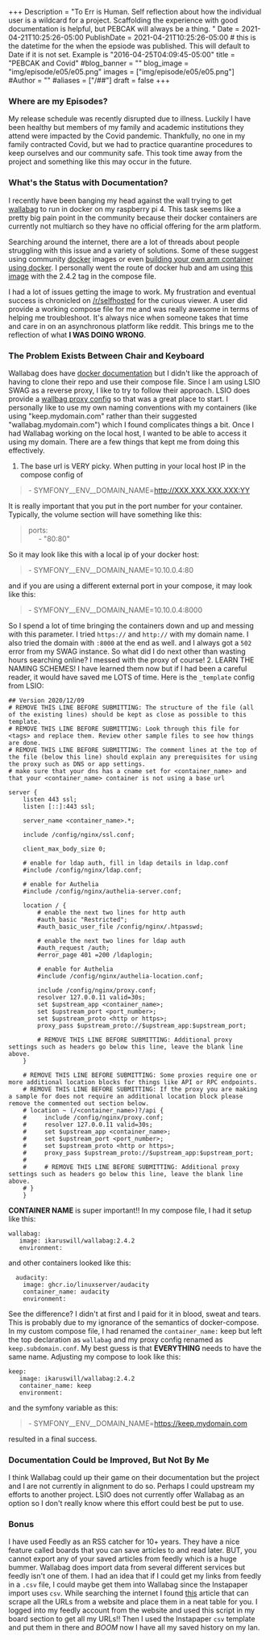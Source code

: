 +++
Description = "To Err is Human. Self reflection about how the individual user is a wildcard for a project. Scaffolding the experience with good documentation is helpful, but PEBCAK will always be a thing. "
Date = 2021-04-21T10:25:26-05:00
PublishDate = 2021-04-21T10:25:26-05:00 # this is the datetime for the when the epsiode was published. This will default to Date if it is not set. Example is "2016-04-25T04:09:45-05:00"
title = "PEBCAK and Covid"
#blog_banner = ""
blog_image = "img/episode/e05/e05.png"
images = ["img/episode/e05/e05.png"]
#Author = ""
#aliases = ["/##"]
draft = false
+++
### Where are my Episodes?
My release schedule was recently disrupted due to illness. Luckily I have been healthy but members of my family and academic institutions they attend were impacted by the Covid pandemic. Thankfully, no one in my family contracted Covid, but we had to practice quarantine procedures to keep ourselves and our community safe. This took time away from the project and something like this may occur in the future.

### What's the Status with Documentation?
I recently have been banging my head against the wall trying to get [wallabag](https://wallabag.org) to run in docker on my raspberry pi 4. This task seems like a pretty big pain point in the community because their docker containers are currently not multiarch so they have no official offering for the arm platform.

Searching around the internet, there are a lot of threads about people struggling with this issue and a variety of solutions. Some of these suggest using community [docker](https://hub.docker.com/search?q=wallabag&type=image&architecture=arm%2Carm64) images or even [building your own arm container using docker](https://i.imgur.com/ckW4npo.png). I personally went the route of docker hub and am using [this image](https://hub.docker.com/r/ikaruswill/wallabag) with the 2.4.2 tag in the compose file.

I had a lot of issues getting the image to work. My frustration and eventual success is chronicled on [/r/selfhosted]() for the curious viewer. A user did provide a working compose file for me and was really awesome in terms of helping me troubleshoot. It's always nice when someone takes that time and care in on an asynchronous platform like reddit. This brings me to the reflection of what **I WAS DOING WRONG**.

### The Problem Exists Between Chair and Keyboard
Wallabag does have [docker documentation](https://doc.wallabag.org/en/developer/docker.html) but I didn't like the approach of having to clone their repo and use their compose file. Since I am using LSIO SWAG as a reverse proxy, I like to try to follow their approach. LSIO does provide a [wallbag proxy config](https://github.com/linuxserver/reverse-proxy-confs/blob/master/wallabag.subdomain.conf.sample) so that was a great place to start. I personally like to use my own naming conventions with my containers (like using "keep.mydomain.com" rather than their suggested "wallabag.mydomain.com") which I found complicates things a bit.
Once I had Wallabag working on the local host, I wanted to be able to access it using my domain. There are a few things that kept me from doing this effectively. 
1. The base url is VERY picky. When putting in your local host IP in the compose config of 

> \- SYMFONY__ENV__DOMAIN_NAME=http://XXX.XXX.XXX.XXX:YY

It is really important that you put in the port number for your container. Typically, the volume section will have something like this:

>ports:     
>&nbsp; &nbsp; &nbsp;\- "80:80"
 
 So it may look like this with a local ip of your docker host:
 > \- SYMFONY__ENV__DOMAIN_NAME=10.10.0.4:80

and if you are using a different external port in your compose, it may look like this:

 > \- SYMFONY__ENV__DOMAIN_NAME=10.10.0.4:8000

So I spend a lot of time bringing the containers down and up and messing with this parameter. I tried `https://` and `http://` with my domain name. I also tried the domain with `:8000` at the end as well. and I always got a `502` error from my SWAG instance. So what did I do next other than wasting hours searching online? I messed with the proxy of course!
2. LEARN THE NAMING SCHEMES! I have learned them now but if I had been a careful reader, it would have saved me LOTS of time. Here is the `_template` config from LSIO:
```
## Version 2020/12/09
# REMOVE THIS LINE BEFORE SUBMITTING: The structure of the file (all of the existing lines) should be kept as close as possible to this template.
# REMOVE THIS LINE BEFORE SUBMITTING: Look through this file for <tags> and replace them. Review other sample files to see how things are done.
# REMOVE THIS LINE BEFORE SUBMITTING: The comment lines at the top of the file (below this line) should explain any prerequisites for using the proxy such as DNS or app settings.
# make sure that your dns has a cname set for <container_name> and that your <container_name> container is not using a base url

server {
    listen 443 ssl;
    listen [::]:443 ssl;

    server_name <container_name>.*;

    include /config/nginx/ssl.conf;

    client_max_body_size 0;

    # enable for ldap auth, fill in ldap details in ldap.conf
    #include /config/nginx/ldap.conf;

    # enable for Authelia
    #include /config/nginx/authelia-server.conf;

    location / {
        # enable the next two lines for http auth
        #auth_basic "Restricted";
        #auth_basic_user_file /config/nginx/.htpasswd;

        # enable the next two lines for ldap auth
        #auth_request /auth;
        #error_page 401 =200 /ldaplogin;

        # enable for Authelia
        #include /config/nginx/authelia-location.conf;

        include /config/nginx/proxy.conf;
        resolver 127.0.0.11 valid=30s;
        set $upstream_app <container_name>;
        set $upstream_port <port_number>;
        set $upstream_proto <http or https>;
        proxy_pass $upstream_proto://$upstream_app:$upstream_port;

        # REMOVE THIS LINE BEFORE SUBMITTING: Additional proxy settings such as headers go below this line, leave the blank line above.
    }

    # REMOVE THIS LINE BEFORE SUBMITTING: Some proxies require one or more additional location blocks for things like API or RPC endpoints.
    # REMOVE THIS LINE BEFORE SUBMITTING: If the proxy you are making a sample for does not require an additional location block please remove the commented out section below.
    # location ~ (/<container_name>)?/api {
    #     include /config/nginx/proxy.conf;
    #     resolver 127.0.0.11 valid=30s;
    #     set $upstream_app <container_name>;
    #     set $upstream_port <port_number>;
    #     set $upstream_proto <http or https>;
    #     proxy_pass $upstream_proto://$upstream_app:$upstream_port;
    #
    #     # REMOVE THIS LINE BEFORE SUBMITTING: Additional proxy settings such as headers go below this line, leave the blank line above.
    # }
    }
 ```
 **CONTAINER NAME** is super important!! In my compose file, I had it setup like this:

``` 
wallabag:
   image: ikaruswill/wallabag:2.4.2
   environment:
```
and other containers looked like this:
```
  audacity:
    image: ghcr.io/linuxserver/audacity
    container_name: audacity
    environment:
```
See the difference? I didn't at first and I paid for it in blood, sweat and tears. This is probably due to my ignorance of the semantics of docker-compose. In my custom compose file, I had renamed the `container_name:` keep but left the top declaration as `wallabag` and my proxy config renamed as `keep.subdomain.conf`. My best guess is that **EVERYTHING** needs to have the same name. Adjusting my compose to look like this: 
```
keep:
   image: ikaruswill/wallabag:2.4.2
   container_name: keep
   environment:
```
and the symfony variable as this:
 > \- SYMFONY__ENV__DOMAIN_NAME=https://keep.mydomain.com

resulted in a final success.

### Documentation Could be Improved, But Not By Me
I think Wallabag could up their game on their documentation but the project and I are not currently in alignment to do so. Perhaps I could upstream my efforts to another project. LSIO does not currently offer Wallabag as an option so I don't really know where this effort could best be put to use.

### Bonus
I have used Feedly as an RSS catcher for 10+ years. They have a nice feature called boards that you can save articles to and read later. BUT, you cannot export any of your saved articles from feedly which is a huge bummer. Wallabag does import data from several different services but feedly isn't one of them. I had an idea that if I could get my links from feedly in a `.csv` file, I could maybe get them into Wallabag since the Instapaper import uses `csv`. While searching the internet I found [this](https://towardsdatascience.com/quickly-extract-all-links-from-a-web-page-using-javascript-and-the-browser-console-49bb6f48127b) article that can scrape all the URLs from a website and place them in a neat table for you. I logged into my feedly account from the website and used this script in my board section to get all my URLs!! Then I used the Instapaper `csv` template and put them in there and *BOOM* now I have all my saved history on my lan.